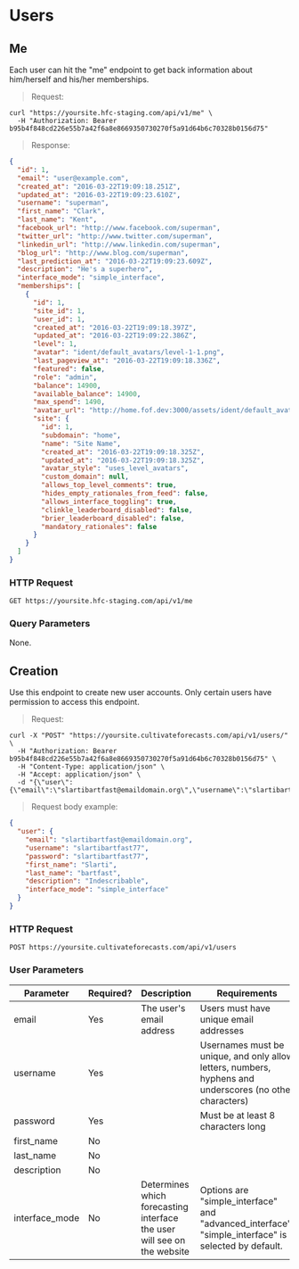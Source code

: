 
# Users

## Me

Each user can hit the "me" endpoint to get back information about him/herself and his/her memberships.

> Request:

```shell
curl "https://yoursite.hfc-staging.com/api/v1/me" \
  -H "Authorization: Bearer b95b4f848cd226e55b7a42f6a8e8669350730270f5a91d64b6c70328b0156d75"
```

> Response:

```json
{
  "id": 1,
  "email": "user@example.com",
  "created_at": "2016-03-22T19:09:18.251Z",
  "updated_at": "2016-03-22T19:09:23.610Z",
  "username": "superman",
  "first_name": "Clark",
  "last_name": "Kent",
  "facebook_url": "http://www.facebook.com/superman",
  "twitter_url": "http://www.twitter.com/superman",
  "linkedin_url": "http://www.linkedin.com/superman",
  "blog_url": "http://www.blog.com/superman",
  "last_prediction_at": "2016-03-22T19:09:23.609Z",
  "description": "He's a superhero",
  "interface_mode": "simple_interface",
  "memberships": [
    {
      "id": 1,
      "site_id": 1,
      "user_id": 1,
      "created_at": "2016-03-22T19:09:18.397Z",
      "updated_at": "2016-03-22T19:09:22.386Z",
      "level": 1,
      "avatar": "ident/default_avatars/level-1-1.png",
      "last_pageview_at": "2016-03-22T19:09:18.336Z",
      "featured": false,
      "role": "admin",
      "balance": 14900,
      "available_balance": 14900,
      "max_spend": 1490,
      "avatar_url": "http://home.fof.dev:3000/assets/ident/default_avatars/level-1-1-761e8eeca490d58a1f87dcba4f594064e92c579857cb9a4f8e71bf4427eff3d0.png",
      "site": {
        "id": 1,
        "subdomain": "home",
        "name": "Site Name",
        "created_at": "2016-03-22T19:09:18.325Z",
        "updated_at": "2016-03-22T19:09:18.325Z",
        "avatar_style": "uses_level_avatars",
        "custom_domain": null,
        "allows_top_level_comments": true,
        "hides_empty_rationales_from_feed": false,
        "allows_interface_toggling": true,
        "clinkle_leaderboard_disabled": false,
        "brier_leaderboard_disabled": false,
        "mandatory_rationales": false
      }
    }
  ]
}
```

### HTTP Request

`GET https://yoursite.hfc-staging.com/api/v1/me`

### Query Parameters

None.

## Creation

Use this endpoint to create new user accounts. Only certain users have permission to access this endpoint.

> Request:

```shell
curl -X "POST" "https://yoursite.cultivateforecasts.com/api/v1/users/" \
  -H "Authorization: Bearer b95b4f848cd226e55b7a42f6a8e8669350730270f5a91d64b6c70328b0156d75" \
  -H "Content-Type: application/json" \
  -H "Accept: application/json" \
  -d "{\"user\":{\"email\":\"slartibartfast@emaildomain.org\",\"username\":\"slartibartfast77\",\"password\":\"someamazingpassword\",\"first_name\":\"Slarti\",\"last_name\":\"bartfast\",\"description\":\"Indescribable\",\"interface_mode\":\"simple_interface\"}}"
```

> Request body example:

```json
{
  "user": {
    "email": "slartibartfast@emaildomain.org",
    "username": "slartibartfast77",
    "password": "slartibartfast77",
    "first_name": "Slarti",
    "last_name": "bartfast",
    "description": "Indescribable",
    "interface_mode": "simple_interface"
  }
}
```

### HTTP Request

`POST https://yoursite.cultivateforecasts.com/api/v1/users`


### User Parameters

Parameter | Required? | Description | Requirements
--------- | --------- | ----------- | ------------
email | Yes | The user's email address | Users must have unique email addresses
username | Yes | | Usernames must be unique, and only allow letters, numbers, hyphens and underscores (no other characters)
password | Yes | | Must be at least 8 characters long
first_name | No | |
last_name | No | |
description | No | |
interface_mode | No | Determines which forecasting interface the user will see on the website | Options are "simple_interface" and "advanced_interface". "simple_interface" is selected by default.